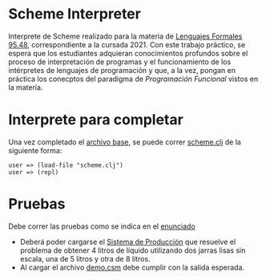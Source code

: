 # Scheme Interpreter

Interprete de Scheme realizado para la materia de [Lenguajes Formales 95.48](http://wiki.foros-fiuba.com.ar/materias:75:14), correspondiente a la cursada 2021.
Con este trabajo práctico, se espera que los estudiantes adquieran conocimientos profundos sobre el proceso de interpretación de programas y el funcionamiento de los intérpretes de lenguajes de programación y que, a la vez, pongan en práctica los conecptos del paradigma de *Programación Funcional* vistos en la materia.

# Interprete para completar

Una vez completado el [archivo base](https://github.com/aguirre-ivan/scheme-interpreter/blob/main/scheme_base.clj), se puede correr [scheme.clj](https://github.com/aguirre-ivan/scheme-interpreter/blob/main/scheme.clj) de la siguiente forma:

```
user => (load-file "scheme.clj")
user => (repl)
```

# Pruebas

Debe correr las pruebas como se indica en el [enunciado](https://github.com/aguirre-ivan/scheme-interpreter/blob/main/EnunciadoScheme2021.pdf)

- Deberá poder cargarse el [Sistema de Producción](https://github.com/aguirre-ivan/scheme-interpreter/blob/main/jarras.csm) que resuelve el problema de obtener 4  litros de líquido utilizando dos jarras lisas sin escala, una de 5 litros y otra de 8 litros.
- Al cargar el archivo [demo.csm](https://github.com/aguirre-ivan/scheme-interpreter/blob/main/demo.csm) debe cumplir con la salida esperada.